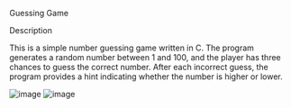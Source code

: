 Guessing Game

Description

This is a simple number guessing game written in C. The program generates a random number between 1 and 100, and the player has three chances to guess the correct number. After each incorrect guess, the program provides a hint indicating whether the number is higher or lower.



![image](https://github.com/user-attachments/assets/ce3697da-ae77-46d1-8f09-57a06a3ee69b)
![image](https://github.com/user-attachments/assets/b22ab233-9af2-4ed0-b7e2-ff2706a0f9f4)
